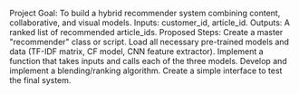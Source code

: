 Project Goal: To build a hybrid recommender system combining content, collaborative, and visual models.
Inputs: customer_id, article_id.
Outputs: A ranked list of recommended article_ids.
Proposed Steps:
Create a master "recommender" class or script.
Load all necessary pre-trained models and data (TF-IDF matrix, CF model, CNN feature extractor).
Implement a function that takes inputs and calls each of the three models.
Develop and implement a blending/ranking algorithm.
Create a simple interface to test the final system.
